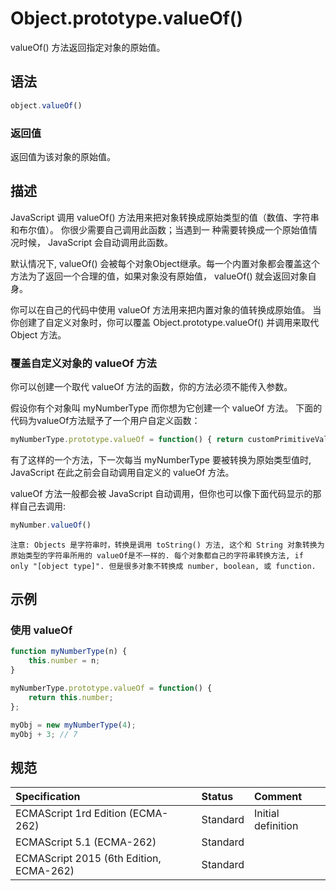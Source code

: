 # Object.prototype.valueOf()

valueOf() 方法返回指定对象的原始值。

## 语法

```javascript
object.valueOf()
```

### 返回值

返回值为该对象的原始值。

## 描述

JavaScript 调用 valueOf() 方法用来把对象转换成原始类型的值（数值、字符串和布尔值）。 你很少需要自己调用此函数；当遇到一
种需要转换成一个原始值情况时候， JavaScript 会自动调用此函数。

默认情况下, valueOf() 会被每个对象Object继承。每一个内置对象都会覆盖这个方法为了返回一个合理的值，如果对象没有原始值，
valueOf() 就会返回对象自身。


你可以在自己的代码中使用 valueOf 方法用来把内置对象的值转换成原始值。 当你创建了自定义对象时，你可以覆盖 Object.prototype.valueOf()
并调用来取代 Object 方法。

### 覆盖自定义对象的 valueOf 方法

你可以创建一个取代 valueOf 方法的函数，你的方法必须不能传入参数。

假设你有个对象叫 myNumberType 而你想为它创建一个 valueOf 方法。 下面的代码为valueOf方法赋予了一个用户自定义函数：

```javascript
myNumberType.prototype.valueOf = function() { return customPrimitiveValue; };
```

有了这样的一个方法，下一次每当 myNumberType 要被转换为原始类型值时, JavaScript 在此之前会自动调用自定义的 valueOf 方法。

valueOf 方法一般都会被 JavaScript 自动调用，但你也可以像下面代码显示的那样自己去调用:

```javascript
myNumber.valueOf()
```

`注意: Objects 是字符串时，转换是调用 toString() 方法, 这个和 String 对象转换为原始类型的字符串所用的 valueOf是不一样的.
每个对象都自己的字符串转换方法, if only "[object type]". 但是很多对象不转换成 number, boolean, 或 function.`

## 示例

### 使用 valueOf

```javascript
function myNumberType(n) {
    this.number = n;
}

myNumberType.prototype.valueOf = function() {
    return this.number;
};

myObj = new myNumberType(4);
myObj + 3; // 7
```

## 规范

| Specification                           | Status   | Comment            |
|:----------------------------------------|:---------|:-------------------|
| ECMAScript 1rd Edition (ECMA-262)       | Standard | Initial definition |
| ECMAScript 5.1 (ECMA-262)               | Standard |                    |
| ECMAScript 2015 (6th Edition, ECMA-262) | Standard |                    |